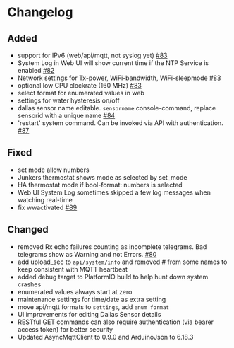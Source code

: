 # Changelog

## Added

- support for IPv6 (web/api/mqtt, not syslog yet) [#83](https://github.com/emsesp/EMS-ESP32/issues/83)
- System Log in Web UI will show current time if the NTP Service is enabled [#82](https://github.com/emsesp/EMS-ESP32/issues/82)
- Network settings for Tx-power, WiFi-bandwidth, WiFi-sleepmode [#83](https://github.com/emsesp/EMS-ESP32/issues/83)
- optional low CPU clockrate (160 MHz) [#83](https://github.com/emsesp/EMS-ESP32/issues/83)
- select format for enumerated values in web
- settings for water hysteresis on/off
- dallas sensor name editable. `sensorname` console-command, replace sensorid with a unique name [#84](https://github.com/emsesp/EMS-ESP32/issues/84)
- 'restart' system command. Can be invoked via API with authentication. [#87](https://github.com/emsesp/EMS-ESP32/issues/87)

## Fixed

- set mode allow numbers
- Junkers thermostat shows mode as selected by set_mode
- HA thermostat mode if bool-format: numbers is selected
- Web UI System Log sometimes skipped a few log messages when watching real-time
- fix wwactivated [#89](https://github.com/emsesp/EMS-ESP32/issues/89)

## Changed

- removed Rx echo failures counting as incomplete telegrams. Bad telegrams show as Warning and not Errors. [#80](https://github.com/emsesp/EMS-ESP32/issues/80)
- add upload_sec to `api/system/info` and removed # from some names to keep consistent with MQTT heartbeat
- added debug target to PlatformIO build to help hunt down system crashes
- enumerated values always start at zero
- maintenance settings for time/date as extra setting
- move api/mqtt formats to `settings`, add `enum format`
- UI improvements for editing Dallas Sensor details
- RESTful GET commands can also require authentication (via bearer access token) for better security
- Updated AsyncMqttClient to 0.9.0 and ArduinoJson to 6.18.3
